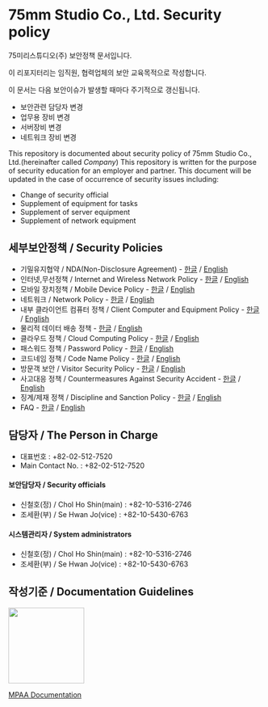 # 75mm Studio Co., Ltd. Security policy

75미리스튜디오(주) 보안정책 문서입니다.

이 리포지터리는 임직원, 협력업체의 보안 교육목적으로 작성합니다.

이 문서는 다음 보안이슈가 발생할 때마다 주기적으로 갱신됩니다.
- 보안관련 담당자 변경
- 업무용 장비 변경
- 서버장비 변경
- 네트워크 장비 변경


This repository is documented about security policy of 75mm Studio Co., Ltd.(hereinafter called *Company*) This repository is written for the purpose of security education for an employer and partner. This document will be updated in the case of occurrence of security issues including:
- Change of security official
- Supplement of equipment for tasks
- Supplement of server equipment
- Supplement of network equipment

## 세부보안정책 / Security Policies
- 기밀유지협약 / NDA(Non-Disclosure Agreement) - [한글](docs/nda.md) / [English](docs/nda_eng.md)
- 인터넷,무선정책 / Internet and Wireless Network Policy - [한글](docs/internet.md) / [English](docs/internet_eng.md)
- 모바일 장치정책 / Mobile Device Policy - [한글](docs/mobile.md) / [English](docs/mobile_eng.md)
- 네트워크 / Network Policy - [한글](docs/network.md) / [English](docs/network_eng.md)
- 내부 클라이언트 컴퓨터 정책 / Client Computer and Equipment Policy - [한글](docs/clientpc.md) / [English](docs/clientpc_eng.md)
- 물리적 데이터 배송 정책 - [한글](docs/data_transfer_information.md) / [English](docs/data_transfer_information_eng.md)
- 클라우드 정책 / Cloud Computing Policy - [한글](docs/cloud.md) / [English](docs/cloud_eng.md)
- 패스워드 정책 / Password Policy - [한글](docs/password.md) / [English](docs/password_eng.md)
- 코드네임 정책 / Code Name Policy - [한글](docs/codename.md) / [English](docs/codename_eng.md)
- 방문객 보안 / Visitor Security Policy - [한글](docs/guest.md) / [English](docs/guest_eng.md)
- 사고대응 정책 / Countermeasures Against Security Accident - [한글](docs/security_incident_response.md) / [English](docs/security_incident_response_eng.md)
- 징계/제재 정책 / Discipline and Sanction Policy - [한글](docs/security_disciplinary_action.md) / [English](docs/security_disciplinary_action_eng.md)
- FAQ - [한글](docs/qna.md) / [English](docs/qna_eng.md)

## 담당자 / The Person in Charge
- 대표번호 : +82-02-512-7520
- Main Contact No. : +82-02-512-7520

#### 보안담당자 / Security officials
- 신철호(정) / Chol Ho Shin(main) : +82-10-5316-2746
- 조세환(부) / Se Hwan Jo(vice) : +82-10-5430-6763

#### 시스템관리자 / System administrators
- 신철호(정) / Chol Ho Shin(main) : +82-10-5316-2746
- 조세환(부) / Se Hwan Jo(vice) : +82-10-5430-6763

## 작성기준 / Documentation Guidelines
<img src="https://upload.wikimedia.org/wikipedia/commons/5/57/MPAA.jpg" width="150">

[MPAA Documentation](https://www.mpaa.org/what-we-do/advancing-creativity/additional-resources/#content-protection-best-practices)
